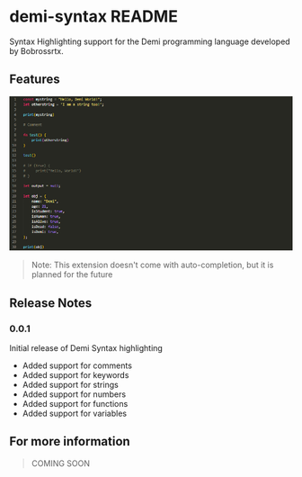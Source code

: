 # demi-syntax README

Syntax Highlighting support for the Demi programming language developed by Bobrossrtx.

## Features

![Example](images/example.png)

> Note: This extension doesn't come with auto-completion, but it is planned for the future

<!-- ## Known Issues

Calling out known issues can help limit users opening duplicate issues against your extension. -->

## Release Notes

### 0.0.1
Initial release of Demi Syntax highlighting

- Added support for comments
- Added support for keywords
- Added support for strings
- Added support for numbers
- Added support for functions
- Added support for variables


## For more information

> COMING SOON
